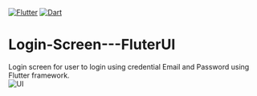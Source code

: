 [![Flutter](https://img.shields.io/badge/-Flutter-02569B?style=flat&logo=flutter&link=https://github.com/hritik5102)](https://github.com/hritik5102)
[![Dart](https://img.shields.io/badge/-Dart-0175C2?style=flat&logo=dart&link=https://github.com/hritik5102)](https://github.com/hritik5102)
<br>
# Login-Screen---FluterUI
Login screen for user to login using credential Email and Password using Flutter framework. <br>
![UI](https://github.com/abuanwar072/Login-Screen---Flutter-UI/blob/master/Auth.png?raw=true)
